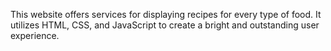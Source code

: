This website offers services for displaying recipes for every type of food. It utilizes HTML, CSS, and JavaScript to create a bright and outstanding user experience.

